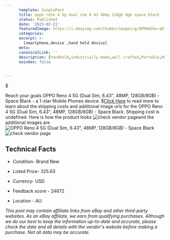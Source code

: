 ```yaml
---
      template: SinglePost
      title: oppo reno 4 5g dual sim 6 43 48mp 128gb 8gb space black
      status: Published
      date: '2023-02-11'
      featuredImage: https://i.ebayimg.com/thumbs/images/g/QPMAAOSw~qRjzjx9/s-l225.jpg
      categories: 
      excerpt: >-
        [smartphone,device ,hand held device]
      meta:
      canonicalLink: ''
      description: [handheld,industrially made,well crafted,Portable,Mobile,Compact,Convenient,Lightweight,Maneuverable,Man-portable,Miniature,Carriable,Hand-held,Light,Holdable,Transportable,Mobile device,Pocket-sized,On-the-go,Wireless,Cordless,Compact size,Convenient size, smartphone,device ,hand held device]
      noindex: false
      
        
---
```

$

Reach your goals OPPO Reno 4 5G (Dual Sim, 6.43", 48MP, 128GB/8GB) - Space Black - a 1-star Mobile Phones device.
$[Click Here](https://www.ebay.com/itm/165018451641?hash=item266bddbeb9%3Ag%3AQPMAAOSw%7EqRjzjx9&mkevt=1&mkcid=1&mkrid=711-53200-19255-0&campid=%253CePNCampaignId%253E&customid=%253CreferenceId%253E&toolid=10049) to read more to learn about the shipping costs and additional image urls for the OPPO Reno 4 5G (Dual Sim, 6.43", 48MP, 128GB/8GB) - Space Black. Shipping cost is undefined. Here is how the product looks ![check vendor page](https://i.ebayimg.com/thumbs/images/g/QPMAAOSw~qRjzjx9/s-l225.jpg)and the additional images are![OPPO Reno 4 5G (Dual Sim, 6.43", 48MP, 128GB/8GB) - Space Black](https://i.ebayimg.com/images/g/QPMAAOSw~qRjzjx9/s-l1200.jpg)![check vendor page](https://origin-galleryplus.ebayimg.com/ws/web/165018451641_2_0_1/225x225.jpg,https://origin-galleryplus.ebayimg.com/ws/web/165018451641_3_0_1/225x225.jpg,https://origin-galleryplus.ebayimg.com/ws/web/165018451641_4_0_1/225x225.jpg)



 ## Technical Facts 



     
      

 - Condition- Brand New 


      

 - Listed Price- 325.63 


      

 - Currency- USD 


      

 - Feedback score - 24672 


      

 - Location - AU 


      
      

 *_This post may contain affiliate links from eBay and other third-party websites. As an eBay affiliate, we earn from qualifying purchases. Although we do our best to keep the information up-to-date and accurate, please check the date and all details with the vendor's website before making a purchase. Not all data may be accurate._*






